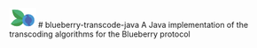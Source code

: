 <img src="https://github.com/bluerobotics/blueberry-schema-parser/blob/main/src/com/bluerobotics/blueberry/schema/parser/resources/Project%20Blueberry%20Logo.png" width="48">
# blueberry-transcode-java
A Java implementation of the transcoding algorithms for the Blueberry protocol
